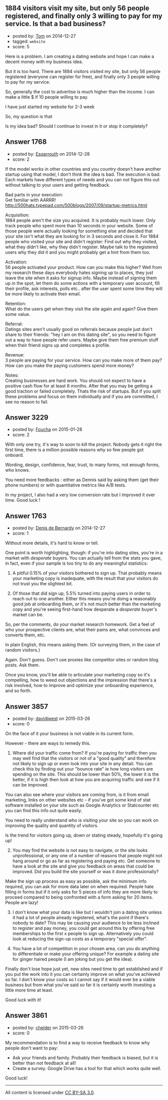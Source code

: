 ## 1884 visitors visit my site, but only 56 people registered, and finally only 3 willing to pay for my service. Is that a bad business?

- posted by: [Tom](https://stackexchange.com/users/5541522/tom) on 2014-12-27
- tagged: `website`
- score: 5

Here is a problem. I am creating a dating website and hope I can make a decent money with my business idea.

But it is too hard. 
There are 1884 visitors visited my site, but only 56 people registered (everyone can register for free), and finally only 3 people willing to pay for my service. 

So, generally the cost to advertise is much higher than the income. I can make a little $ if 10 people willing to pay. 

I have just started my website for 2-3 week

So, my question is that

Is my idea bad?
Should I continue to invest in it or stop it completely?



## Answer 1768

- posted by: [Esqarrouth](https://stackexchange.com/users/3055586/esqarrouth) on 2014-12-28
- score: 2

If the model works in other countries and you country doesn't have another startup using that model, I don't think the idea is bad. The execution is bad. Each markets have different types of needs and you can not figure this out without talking to your users and getting feedback.

Bad parts in your execution:  
Get familiar with AARRR!  
http://500hats.typepad.com/500blogs/2007/09/startup-metrics.html

Acquisition:  
1884 people aren't the size you acquired. It is probably much lower. Only track people who spent more than 10 seconds in your website. Some of those people were actually looking for something else and decided that your site isn't what they are looking for in 3 seconds and close it. For 1884 people who visited your site and didn't register: Find out why they visited, what they didn't like, why they didn't register. Maybe talk to the registered users why they did it and you might probably get a hint from them too.

Activation:  
56 people activated your product. How can you make this higher? Well from my research these days everybody hates signing up to places, they just leave the site when it asks for signup info. Maybe instead of signing them up in the spot, let them do some actions with a temporary user account, fill their profile, ask interests, polls etc.. after the user spent some time they will be more likely to activate their email.

Retention:  
What do the users get when they visit the site again and again? Give them some value.

Referral:  
Datings sites aren't usually good on referrals because people just don't share to their friends: "hey I am on this dating site", so you need to figure out a way to have people refer users. Maybe give them free premium stuff when their friend signs up and completes a profile.

Revenue:  
3 people are paying for your service. How can you make more of them pay? How can you make the paying customers spend more money?

Notes:  
Creating businesses are hard work. You should not expect to have a positive cash flow for at least 6 months. After that you may be getting a good traction or failed completely. Thats the risk of startups. But if you split these problems and focus on them individually and if you are committed, I see no reason to fail. 


## Answer 3229

- posted by: [Foucha](https://stackexchange.com/users/5687292/foucha) on 2015-01-28
- score: 2

With only one try, it's way to soon to kill the project. Nobody gets it right the first time, there is a million possible reasons why so few people got onboard.

Wording, design, confidence, fear, trust, to many forms, not enough forms, who knows. 

You need more feedbacks : either as Dennis said by asking them (get their phone numbers) or with quantitative metrics like A/B tests. 

In my project, I also had a very low conversion rate but I improved it over time. Good luck !


## Answer 1763

- posted by: [Denis de Bernardy](https://stackexchange.com/users/182468/denis-de-bernardy) on 2014-12-27
- score: 1

Without more details, it's hard to know or tell.

One point is worth highlighting, though: if you're into dating sites, you're in a market with *desperate* buyers. You can actually tell from the stats you gave, in fact, even if your sample is too tiny to do any meaningful statistics:

1. A pitiful 0.15% of your visitors bothered to sign up. That probably means your marketing copy is inadequate, with the result that your visitors do not trust you the slightest bit.

2. Of those that did sign up, 5.5% turned into paying users in order to reach out to one another. Either this means you're doing a reasonably good job at onboarding them, *or* it's not much better than the marketing copy and you're seeing first-hand how desperate a *desperate* buyer's market can be.

So, per the comments, do your market research homework. Get a feel of who your prospective clients are, what their pains are, what convinces and converts them, etc.

In plain English, this means asking them. (Or surveying them, in the case of random visitors.)

Again. Don't guess. Don't use proxies like competitor sites or random blog posts. Ask them.

Once you know, you'll be able to articulate your marketing copy so it's compelling, how to weed out objections and the impression that there's a risk involved, how to improve and optimize your onboarding experience, and so forth.



## Answer 3857

- posted by: [davidjwest](https://stackexchange.com/users/1235846/davidjwest) on 2015-03-26
- score: 0

On the face of it your business is not viable in its current form.

However - there are ways to remedy this.

1.  Where did your traffic come from?  If you're paying for traffic then you may well find that the visitors or not of a "good quality" and therefore not likely to sign up or even look into your site in any detail.  You can check this by finding out your "bounce rate" ie how long visitors are spending on the site.  This should be lower than 50%, the lower it is the better, if it is high then look at how you are acquiring traffic and see if it can be improved.

You can also see where your visitors are coming from, is it from email marketing, links on other websites etc - if you've got some kind of stat software installed on your site such as Google Analytics or Statcounter etc you can find this info out quite easily.

You need to really understand who is visiting your site so you can work on improving the quality and quantity of visitors.

Is the trend for visitors going up, down or stating steady, hopefully it's going up!

2.   You may find the website is not easy to navigate, or the site looks unprofessional, or any one of a number of reasons that people might not hang around or go as far as registering and paying etc.  Get someone to have a look at the site and give you feedback on areas that could be improved.  Did you build the site yourself or was it done professionally?

Make the sign up process as easy as possible, ask the minimum info required, you can ask for more data later on when required.  People hate filling in forms but if it only asks for 5 pieces of info they are more likely to proceed compared to being confronted with a form asking for 20 items.  People are lazy!

3.  I don't know what your data is like but I wouldn't join a dating site unless it had a lot of people already registered, what's the point if there's nobody to date?  This may be causing your audience to be less inclined to register and pay money, you could get around this by offering free memberships to the first x people to sign up.  Alternatively you could look at reducing the sign-up costs as a temporary "special offer".

4.  You have a lot of competition in your chosen area, can you do anything to differentiate or make your offering unique?  For example a dating site for ginger haired people (I am joking but you get the idea).

Finally don't lose hope just yet, new sites need time to get established and if you put the work into it you can certainly improve on what you've achieved so far.  I don't know your costs so I cannot say if it would ever be a viable business but from what you've said so far it is certainly worth investing a little more time at least.

Good luck with it!


## Answer 3861

- posted by: [chelder](https://stackexchange.com/users/1234525/chelder) on 2015-03-26
- score: 0

My recommendation is to find a way to receive feedback to know why people don't want to pay:

 - Ask your friends and family. Probably their feedback is biased, but it is better than not feedback at all!
 - Create a survey. Google Drive has a tool for that which works quite well.

Good luck!



---

All content is licensed under [CC BY-SA 3.0](https://creativecommons.org/licenses/by-sa/3.0/).
